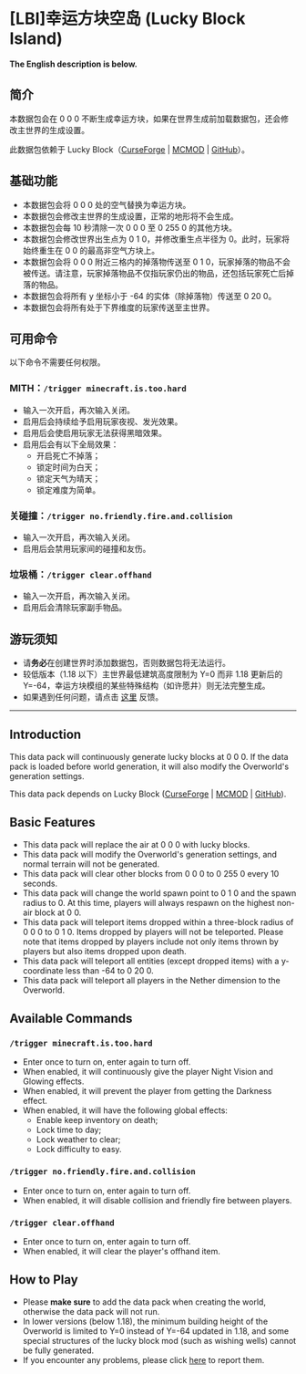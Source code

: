 # [LBI]幸运方块空岛 (Lucky Block Island)

**The English description is below.**

## 简介

本数据包会在 0 0 0 不断生成幸运方块，如果在世界生成前加载数据包，还会修改主世界的生成设置。

此数据包依赖于 Lucky Block（[CurseForge](https://www.curseforge.com/minecraft/mc-mods/lucky-block) | [MCMOD](https://www.mcmod.cn/class/294.html) | [GitHub](https://github.com/alexsocha/luckyblock)）。

## 基础功能

- 本数据包会将 0 0 0 处的空气替换为幸运方块。
- 本数据包会修改主世界的生成设置，正常的地形将不会生成。
- 本数据包会每 10 秒清除一次 0 0 0 至 0 255 0 的其他方块。
- 本数据包会修改世界出生点为 0 1 0，并修改重生点半径为 0。此时，玩家将始终重生在 0 0 的最高非空气方块上。
- 本数据包会将 0 0 0 附近三格内的掉落物传送至 0 1 0，玩家掉落的物品不会被传送。请注意，玩家掉落物品不仅指玩家仍出的物品，还包括玩家死亡后掉落的物品。
- 本数据包会将所有 y 坐标小于 -64 的实体（除掉落物）传送至 0 20 0。
- 本数据包会将所有处于下界维度的玩家传送至主世界。

## 可用命令

以下命令不需要任何权限。

### MITH：`/trigger minecraft.is.too.hard`

- 输入一次开启，再次输入关闭。
- 启用后会持续给予启用玩家夜视、发光效果。
- 启用后会使启用玩家无法获得黑暗效果。
- 启用后会有以下全局效果：
  - 开启死亡不掉落；
  - 锁定时间为白天；
  - 锁定天气为晴天；
  - 锁定难度为简单。

### 关碰撞：`/trigger no.friendly.fire.and.collision`

- 输入一次开启，再次输入关闭。
- 启用后会禁用玩家间的碰撞和友伤。

### 垃圾桶：`/trigger clear.offhand`

- 输入一次开启，再次输入关闭。
- 启用后会清除玩家副手物品。

## 游玩须知

- 请**务必**在创建世界时添加数据包，否则数据包将无法运行。
- 较低版本（1.18 以下）主世界最低建筑高度限制为 Y=0 而非 1.18 更新后的 Y=-64，幸运方块模组的某些特殊结构（如许愿井）则无法完整生成。
- 如果遇到任何问题，请点击 [这里](https://github.com/WhiteElephant-abc/datapack/issues/new/choose) 反馈。

---

## Introduction

This data pack will continuously generate lucky blocks at 0 0 0. If the data pack is loaded before world generation, it will also modify the Overworld's generation settings.

This data pack depends on Lucky Block ([CurseForge](https://www.curseforge.com/minecraft/mc-mods/lucky-block) | [MCMOD](https://www.mcmod.cn/class/294.html) | [GitHub](https://github.com/alexsocha/luckyblock)).

## Basic Features

- This data pack will replace the air at 0 0 0 with lucky blocks.
- This data pack will modify the Overworld's generation settings, and normal terrain will not be generated.
- This data pack will clear other blocks from 0 0 0 to 0 255 0 every 10 seconds.
- This data pack will change the world spawn point to 0 1 0 and the spawn radius to 0. At this time, players will always respawn on the highest non-air block at 0 0.
- This data pack will teleport items dropped within a three-block radius of 0 0 0 to 0 1 0. Items dropped by players will not be teleported. Please note that items dropped by players include not only items thrown by players but also items dropped upon death.
- This data pack will teleport all entities (except dropped items) with a y-coordinate less than -64 to 0 20 0.
- This data pack will teleport all players in the Nether dimension to the Overworld.

## Available Commands

### `/trigger minecraft.is.too.hard`

- Enter once to turn on, enter again to turn off.
- When enabled, it will continuously give the player Night Vision and Glowing effects.
- When enabled, it will prevent the player from getting the Darkness effect.
- When enabled, it will have the following global effects:
  - Enable keep inventory on death;
  - Lock time to day;
  - Lock weather to clear;
  - Lock difficulty to easy.

### `/trigger no.friendly.fire.and.collision`

- Enter once to turn on, enter again to turn off.
- When enabled, it will disable collision and friendly fire between players.

### `/trigger clear.offhand`

- Enter once to turn on, enter again to turn off.
- When enabled, it will clear the player's offhand item.

## How to Play

- Please **make sure** to add the data pack when creating the world, otherwise the data pack will not run.
- In lower versions (below 1.18), the minimum building height of the Overworld is limited to Y=0 instead of Y=-64 updated in 1.18, and some special structures of the lucky block mod (such as wishing wells) cannot be fully generated.
- If you encounter any problems, please click [here](https://github.com/WhiteElephant-abc/datapack/issues/new/choose) to report them.
